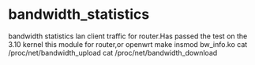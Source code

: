 # bandwidth_statistics
bandwidth statistics lan client traffic for router.Has passed the test on the 3.10 kernel
this module for router,or openwrt
make 
insmod bw_info.ko
cat /proc/net/bandwidth_upload
cat /proc/net/bandwidth_download
